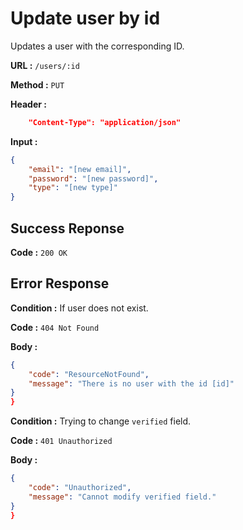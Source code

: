 # Update user by id

Updates a user with the corresponding ID.

**URL :** `/users/:id`

**Method :** `PUT`

**Header :**

```json
    "Content-Type": "application/json"
```

**Input :**

```json
{
	"email": "[new email]",
	"password": "[new password]",
	"type": "[new type]"
}
```

## Success Reponse

**Code :** `200 OK`

## Error Response

**Condition :** If user does not exist.

**Code :** `404 Not Found`

**Body :**

```json
{
    "code": "ResourceNotFound",
    "message": "There is no user with the id [id]"
}
}
```

**Condition :** Trying to change `verified` field.

**Code :** `401 Unauthorized`

**Body :**

```json
{
    "code": "Unauthorized",
    "message": "Cannot modify verified field."
}
}
```
